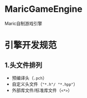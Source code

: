 # MaricGameEngine
 Maric自制游戏引擎







# 引擎开发规范

## 1.头文件排列

- 预编译头（`.pch`）
- 自定义头文件（`"*.h"/ "*.hpp"`）
- 外部库文件/标准库文件（`<*>`）
